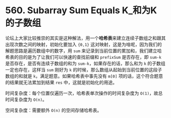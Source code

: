 # 560. Subarray Sum Equals K_和为K的子数组



论坛上大家比较推崇的其实是这种解法，用一个**哈希表**来建立连续子数组之和跟其出现次数之间的映射，初始化要加入 `{0,1}` 这对映射，这是为啥呢，因为我们的解题思路是遍历数组中的数字，用 `sum` 来记录到当前位置的累加和，我们建立哈希表的目的是为了让我们可以快速的查找前缀和 `prefixSum` 是否存在，即 `sum-k` 是否存在，是否有连续子数组的和为 `sum-k`，如果存在的话，那么和为 `k` 的子数组一定也存在，这样当 `sum` 刚好为 `k` 的时候，那么数组从起始到当前位置的这段子数组的和就是 `k`，满足题意。如果哈希表中事先没有 `m[0]` 项的话，这个符合题意的结果就无法累加到结果 `res` 中，这就是初始化的用途。

时间复杂度：每个位置仅遍历一次，哈希表单次操作的时间复杂度为 `O(1)`，故总时间复杂度为 `O(n)`。

空间复杂度：需要额外 `O(n)` 的空间存储哈希表。